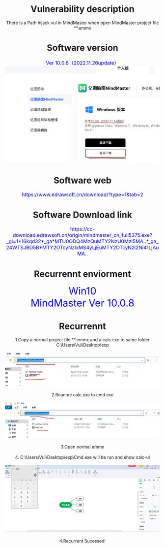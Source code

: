 
#  <center> Vulnerability description
<center> There is a Path  hijack vul in MindMaster when open MindMaster project file **.emmx

#  <center> Software version

<center><font color=blue size="3">Ver 10.0.8（2022.11.26update）</font></center>
<div aligen='center'><img src="./Image/Software_version.JPG"></div>


# <center> Software web
<center><font color=blue size="3">https://www.edrawsoft.cn/download/?type=1&tab=2</font></center>



# <center> Software Download link
<center><font color=blue size="3">https://cc-download.edrawsoft.cn/origin/mindmaster_cn_full5375.exe?_gl=1*16kqd32*_ga*MTU0ODQ4MzQuMTY2NzU0MzI5MA..*_ga_24WTSJBD5B*MTY2OTcyNzIxMS4yLjEuMTY2OTcyNzI2Ni41LjAuMA..</font></center>



# <center> Recurrennt enviorment
<center><font color=blue size="6">Win10</font></center>
<center><font color=blue size="6">MindMaster Ver 10.0.8 </font></center>

# <center> Recurrennt

<!-- 

<center> 1.Open project file **.emmx with WinHex. File Head is Zip format.
<center> <br>

<div aligen='center'><img src="./Image/WinHex.JPG"></div>
<center> <br>

--> 

<center> 1.Copy a normal project file **.emmx and a calc.exe to same folder 
<center> C:\Users\Vul\Desktop\exp 
<center> <br>
<div aligen='center'><img src="./Image/Copy_calc.JPG"></div>
<center> <br>

<center> 2.Reanme calc.exe to cmd.exe
<center> <br>
<div aligen='center'><img src="./Image/rename.JPG"></div>
<center> <br>

<center> 3.Open normal.emmx 
<center> <br>

<center> 4. C:\Users\Vul\Desktop\exp\Cmd.exe will be run and show calc-ui 
<center> <br>
<div aligen='center'><img src="./Image/calc.JPG"></div>
<center> <br>

<center> 4.Recurrent Sucessed!

